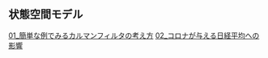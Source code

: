 ## 状態空間モデル
[01_簡単な例でみるカルマンフィルタの考え方](/state_space_model/01_Kalman_filter.html)
[02_コロナが与える日経平均への影響](/state_space_model/022corona_nikkei.html)
